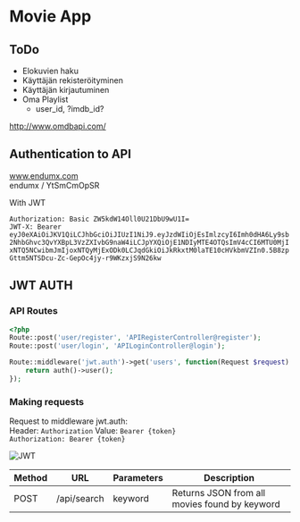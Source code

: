 # Movie App

## ToDo

* Elokuvien haku
* Käyttäjän rekisteröityminen
* Käyttäjän kirjautuminen
* Oma Playlist
    * user_id, ?imdb_id?

http://www.omdbapi.com/

## Authentication to API

www.endumx.com  
endumx / YtSmCmOpSR



With JWT

`Authorization: Basic ZW5kdW14Oll0U21DbU9wU1I=`  
`JWT-X: Bearer eyJ0eXAiOiJKV1QiLCJhbGciOiJIUzI1NiJ9.eyJzdWIiOjEsImlzcyI6Imh0dHA6Ly9sb2NhbGhvc3QvYXBpL3VzZXIvbG9naW4iLCJpYXQiOjE1NDIyMTE4OTQsImV4cCI6MTU0MjIxNTQ5NCwibmJmIjoxNTQyMjExODk0LCJqdGkiOiJkRkxtM0laTE10cHVkbmVZIn0.5B8zpGttm5NTSDcu-Zc-GepOc4jy-r9WKzxjS9N26kw`



## JWT AUTH

### API Routes

```php
<?php
Route::post('user/register', 'APIRegisterController@register');
Route::post('user/login', 'APILoginController@login');

Route::middleware('jwt.auth')->get('users', function(Request $request) {
    return auth()->user();
});
```

### Making requests

Request to middleware jwt.auth:  
Header: `Authorization` Value: `Bearer {token}`  
`Authorization: Bearer {token}`

![JWT](https://media.discordapp.net/attachments/499833921513586688/512304344461475851/unknown.png)

| Method | URL | Parameters | Description |
|--------|-----|------------|-------------|
| POST | /api/search | keyword | Returns JSON from all movies found by keyword |

